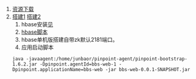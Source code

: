 1. [资源下载](https://github.com/naver/pinpoint/releases)     
1. [搭建1](https://www.cnblogs.com/yyhh/p/6106472.html) [搭建2](http://www.herohuang.com/2017/03/01/apm-pinpoint/)     
    1. hbase安装[见](https://github.com/lwwjxz/Blogs/blob/master/bigdata/hbase.md)      
    1. [hbase脚本](https://github.com/lwwjxz/Blogs/blob/master/java/apm/hbase-create.hbase)       
    1. hbase单机版搭建自带zk默认2181端口。      
    1. 应用启动脚本    
    ```
    java -javaagent:/home/junbaor/pinpoint-agent/pinpoint-bootstrap-1.6.2.jar -Dpinpoint.agentId=bbs-web-1 -Dpinpoint.applicationName=bbs-web -jar bbs-web-0.0.1-SNAPSHOT.jar
    ```    
    
    
 
